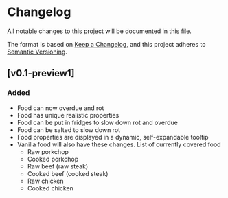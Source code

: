 # Changelog

All notable changes to this project will be documented in this file.

The format is based on [Keep a Changelog](https://keepachangelog.com/en/1.0.0/), and this project adheres
to [Semantic Versioning](https://semver.org/spec/v2.0.0.html).

## [v0.1-preview1]

### Added

- Food can now overdue and rot
- Food has unique realistic properties
- Food can be put in fridges to slow down rot and overdue
- Food can be salted to slow down rot
- Food properties are displayed in a dynamic, self-expandable tooltip
- Vanilla food will also have these changes. List of currently covered food
    - Raw porkchop
    - Cooked porkchop
    - Raw beef (raw steak)
    - Cooked beef (cooked steak)
    - Raw chicken
    - Cooked chicken
